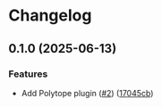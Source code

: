 # Changelog

## 0.1.0 (2025-06-13)


### Features

* Add Polytope plugin ([#2](https://github.com/ecmwf/anemoi-plugins-ecmwf/issues/2)) ([17045cb](https://github.com/ecmwf/anemoi-plugins-ecmwf/commit/17045cb012cc17f77a5b8426d576665251908293))
